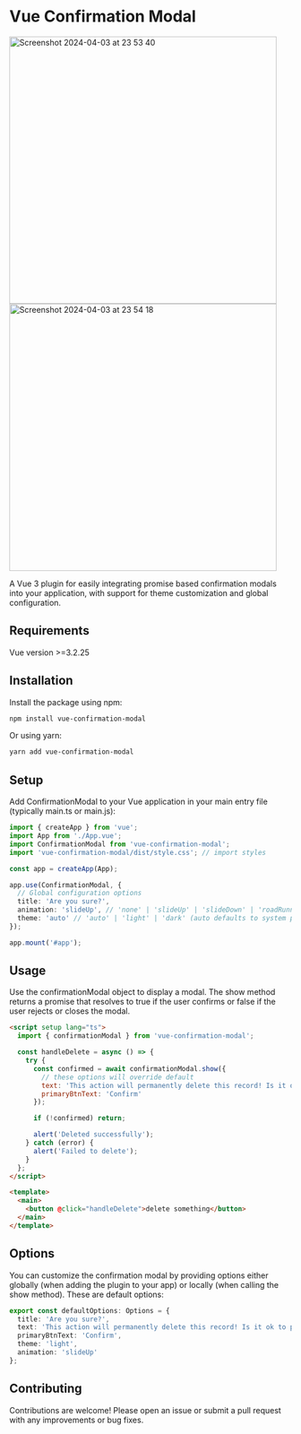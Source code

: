 # Vue Confirmation Modal

<img width="477" alt="Screenshot 2024-04-03 at 23 53 40" src="https://github.com/Muhamed-M/vue-confirmation-modal/assets/80977652/fc3e69d0-20c8-4093-8cf1-59b7d3887231">
<img width="477" alt="Screenshot 2024-04-03 at 23 54 18" src="https://github.com/Muhamed-M/vue-confirmation-modal/assets/80977652/3694bfec-f0b3-4d32-8521-8b2b2700f71b">

A Vue 3 plugin for easily integrating promise based confirmation modals into your application, with support for theme customization and global configuration.

## Requirements

Vue version >=3.2.25

## Installation

Install the package using npm:

```bash
npm install vue-confirmation-modal
```

Or using yarn:

```bash
yarn add vue-confirmation-modal
```

## Setup

Add ConfirmationModal to your Vue application in your main entry file (typically main.ts or main.js):

```ts
import { createApp } from 'vue';
import App from './App.vue';
import ConfirmationModal from 'vue-confirmation-modal';
import 'vue-confirmation-modal/dist/style.css'; // import styles

const app = createApp(App);

app.use(ConfirmationModal, {
  // Global configuration options
  title: 'Are you sure?',
  animation: 'slideUp', // 'none' | 'slideUp' | 'slideDown' | 'roadRunner' | 'bounce'
  theme: 'auto' // 'auto' | 'light' | 'dark' (auto defaults to system preference)
});

app.mount('#app');
```

## Usage

Use the confirmationModal object to display a modal. The show method returns a promise that resolves to true if the user confirms or false if the user rejects or closes the modal.

```html
<script setup lang="ts">
  import { confirmationModal } from 'vue-confirmation-modal';

  const handleDelete = async () => {
    try {
      const confirmed = await confirmationModal.show({
        // these options will override default
        text: 'This action will permanently delete this record! Is it ok to proceed?',
        primaryBtnText: 'Confirm'
      });

      if (!confirmed) return;

      alert('Deleted successfully');
    } catch (error) {
      alert('Failed to delete');
    }
  };
</script>

<template>
  <main>
    <button @click="handleDelete">delete something</button>
  </main>
</template>
```

## Options

You can customize the confirmation modal by providing options either globally (when adding the plugin to your app) or locally (when calling the show method).
These are default options:

```ts
export const defaultOptions: Options = {
  title: 'Are you sure?',
  text: 'This action will permanently delete this record! Is it ok to proceed?',
  primaryBtnText: 'Confirm',
  theme: 'light',
  animation: 'slideUp'
};
```

## Contributing

Contributions are welcome! Please open an issue or submit a pull request with any improvements or bug fixes.
